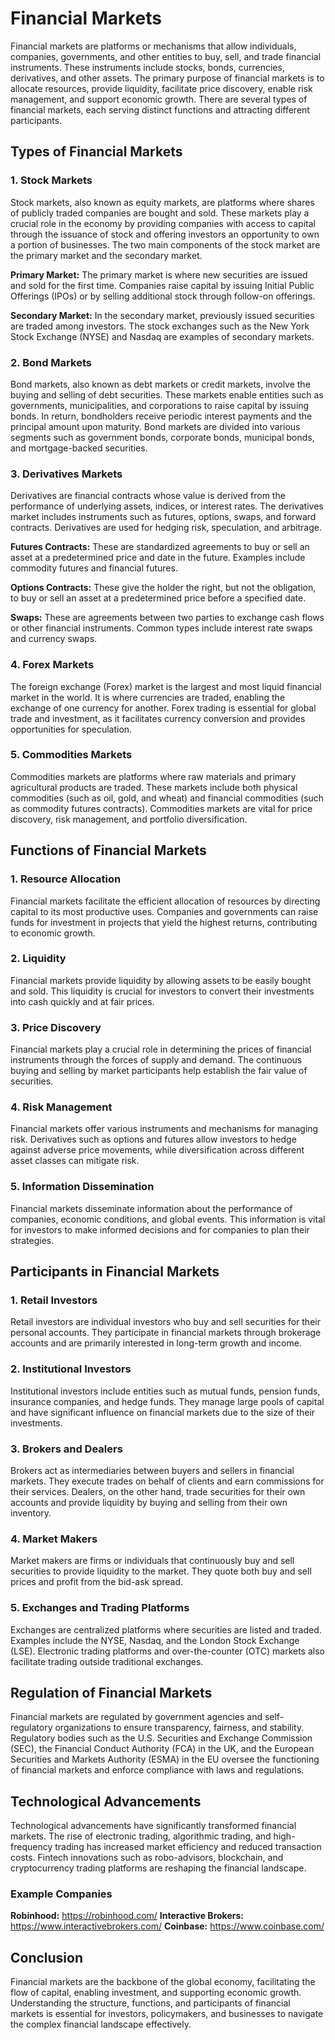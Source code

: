 # Financial Markets

Financial markets are platforms or mechanisms that allow individuals, companies, governments, and other entities to buy, sell, and trade financial instruments. These instruments include stocks, bonds, currencies, derivatives, and other assets. The primary purpose of financial markets is to allocate resources, provide liquidity, facilitate price discovery, enable risk management, and support economic growth. There are several types of financial markets, each serving distinct functions and attracting different participants.

## Types of Financial Markets

### 1. Stock Markets

Stock markets, also known as equity markets, are platforms where shares of publicly traded companies are bought and sold. These markets play a crucial role in the economy by providing companies with access to capital through the issuance of stock and offering investors an opportunity to own a portion of businesses. The two main components of the stock market are the primary market and the secondary market.

**Primary Market:** The primary market is where new securities are issued and sold for the first time. Companies raise capital by issuing Initial Public Offerings (IPOs) or by selling additional stock through follow-on offerings. 

**Secondary Market:** In the secondary market, previously issued securities are traded among investors. The stock exchanges such as the New York Stock Exchange (NYSE) and Nasdaq are examples of secondary markets.

### 2. Bond Markets

Bond markets, also known as debt markets or credit markets, involve the buying and selling of debt securities. These markets enable entities such as governments, municipalities, and corporations to raise capital by issuing bonds. In return, bondholders receive periodic interest payments and the principal amount upon maturity. Bond markets are divided into various segments such as government bonds, corporate bonds, municipal bonds, and mortgage-backed securities.

### 3. Derivatives Markets

Derivatives are financial contracts whose value is derived from the performance of underlying assets, indices, or interest rates. The derivatives market includes instruments such as futures, options, swaps, and forward contracts. Derivatives are used for hedging risk, speculation, and arbitrage.

**Futures Contracts:** These are standardized agreements to buy or sell an asset at a predetermined price and date in the future. Examples include commodity futures and financial futures.

**Options Contracts:** These give the holder the right, but not the obligation, to buy or sell an asset at a predetermined price before a specified date.

**Swaps:** These are agreements between two parties to exchange cash flows or other financial instruments. Common types include interest rate swaps and currency swaps.

### 4. Forex Markets

The foreign exchange (Forex) market is the largest and most liquid financial market in the world. It is where currencies are traded, enabling the exchange of one currency for another. Forex trading is essential for global trade and investment, as it facilitates currency conversion and provides opportunities for speculation.

### 5. Commodities Markets

Commodities markets are platforms where raw materials and primary agricultural products are traded. These markets include both physical commodities (such as oil, gold, and wheat) and financial commodities (such as commodity futures contracts). Commodities markets are vital for price discovery, risk management, and portfolio diversification.

## Functions of Financial Markets

### 1. Resource Allocation

Financial markets facilitate the efficient allocation of resources by directing capital to its most productive uses. Companies and governments can raise funds for investment in projects that yield the highest returns, contributing to economic growth.

### 2. Liquidity

Financial markets provide liquidity by allowing assets to be easily bought and sold. This liquidity is crucial for investors to convert their investments into cash quickly and at fair prices.

### 3. Price Discovery

Financial markets play a crucial role in determining the prices of financial instruments through the forces of supply and demand. The continuous buying and selling by market participants help establish the fair value of securities.

### 4. Risk Management

Financial markets offer various instruments and mechanisms for managing risk. Derivatives such as options and futures allow investors to hedge against adverse price movements, while diversification across different asset classes can mitigate risk.

### 5. Information Dissemination

Financial markets disseminate information about the performance of companies, economic conditions, and global events. This information is vital for investors to make informed decisions and for companies to plan their strategies.

## Participants in Financial Markets

### 1. Retail Investors

Retail investors are individual investors who buy and sell securities for their personal accounts. They participate in financial markets through brokerage accounts and are primarily interested in long-term growth and income.

### 2. Institutional Investors

Institutional investors include entities such as mutual funds, pension funds, insurance companies, and hedge funds. They manage large pools of capital and have significant influence on financial markets due to the size of their investments.

### 3. Brokers and Dealers

Brokers act as intermediaries between buyers and sellers in financial markets. They execute trades on behalf of clients and earn commissions for their services. Dealers, on the other hand, trade securities for their own accounts and provide liquidity by buying and selling from their own inventory.

### 4. Market Makers

Market makers are firms or individuals that continuously buy and sell securities to provide liquidity to the market. They quote both buy and sell prices and profit from the bid-ask spread.

### 5. Exchanges and Trading Platforms

Exchanges are centralized platforms where securities are listed and traded. Examples include the NYSE, Nasdaq, and the London Stock Exchange (LSE). Electronic trading platforms and over-the-counter (OTC) markets also facilitate trading outside traditional exchanges.

## Regulation of Financial Markets

Financial markets are regulated by government agencies and self-regulatory organizations to ensure transparency, fairness, and stability. Regulatory bodies such as the U.S. Securities and Exchange Commission (SEC), the Financial Conduct Authority (FCA) in the UK, and the European Securities and Markets Authority (ESMA) in the EU oversee the functioning of financial markets and enforce compliance with laws and regulations.

## Technological Advancements

Technological advancements have significantly transformed financial markets. The rise of electronic trading, algorithmic trading, and high-frequency trading has increased market efficiency and reduced transaction costs. Fintech innovations such as robo-advisors, blockchain, and cryptocurrency trading platforms are reshaping the financial landscape.

### Example Companies

**Robinhood:** https://robinhood.com/
**Interactive Brokers:** https://www.interactivebrokers.com/
**Coinbase:** https://www.coinbase.com/

## Conclusion

Financial markets are the backbone of the global economy, facilitating the flow of capital, enabling investment, and supporting economic growth. Understanding the structure, functions, and participants of financial markets is essential for investors, policymakers, and businesses to navigate the complex financial landscape effectively.